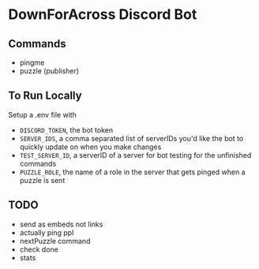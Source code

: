 # DownForAcross Discord Bot

## Commands
- pingme
- puzzle (publisher)

## To Run Locally
Setup a .env file with 
- `DISCORD_TOKEN`, the bot token
- `SERVER_IDS`, a comma separated list of serverIDs you'd like the bot to quickly update on when you make changes
- `TEST_SERVER_ID`, a serverID of a server for bot testing for the unfinished commands
- `PUZZLE_ROLE`, the name of a role in the server that gets pinged when a puzzle is sent


## TODO
- send as embeds not links
- actually ping ppl
- nextPuzzle command
- check done
- stats